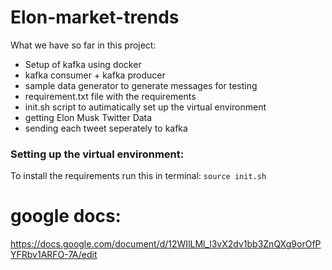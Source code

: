 # Elon-market-trends

What we have so far in this project:

- Setup of kafka using docker
- kafka consumer + kafka producer
- sample data generator to generate messages for testing
- requirement.txt file with the requirements
- init.sh script to autimatically set up the virtual environment
- getting Elon Musk Twitter Data
- sending each tweet seperately to kafka

### Setting up the virtual environment:

To install the requirements run this in terminal:
`source init.sh`


# google docs:

https://docs.google.com/document/d/12WIlLMl_l3vX2dv1bb3ZnQXg9orOfPYFRbv1ARFO-7A/edit
